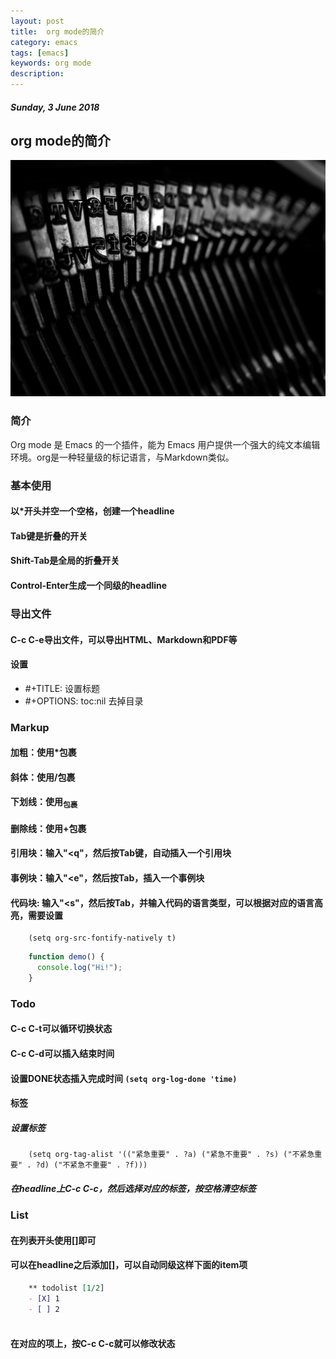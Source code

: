 ```yaml
---
layout: post
title:  org mode的简介
category: emacs
tags: [emacs]
keywords: org mode
description:
---
```


##### Sunday, 3 June 2018

## org mode的简介

![image](/../../assets/img/book/2018/Brother_typewriter_by_awdean1.jpg)

### 简介

Org mode 是 Emacs 的一个插件，能为 Emacs 用户提供一个强大的纯文本编辑环境。org是一种轻量级的标记语言，与Markdown类似。

### 基本使用

#### 以\*开头并空一个空格，创建一个headline

#### Tab键是折叠的开关

#### Shift-Tab是全局的折叠开关

#### Control-Enter生成一个同级的headline

### 导出文件

#### C-c C-e导出文件，可以导出HTML、Markdown和PDF等

#### 设置

-   \#+TITLE: 设置标题
-   \#+OPTIONS: toc:nil 去掉目录

### Markup

#### 加粗：使用\*包裹

#### 斜体：使用/包裹

#### 下划线：使用<sub>包裹</sub>

#### 删除线：使用+包裹

#### 引用块：输入"<q"，然后按Tab键，自动插入一个引用块

#### 事例块：输入"<e"，然后按Tab，插入一个事例块

#### 代码块: 输入"<s"，然后按Tab，并输入代码的语言类型，可以根据对应的语言高亮，需要设置

```` elisp
    (setq org-src-fontify-natively t)

````

```` js
    function demo() {
      console.log("Hi!");
    }

````

### Todo

#### C-c C-t可以循环切换状态

#### C-c C-d可以插入结束时间

#### 设置DONE状态插入完成时间 `(setq org-log-done 'time)`

#### 标签

##### 设置标签

```` elisp
    (setq org-tag-alist '(("紧急重要" . ?a) ("紧急不重要" . ?s) ("不紧急重要" . ?d) ("不紧急不重要" . ?f)))

````

##### 在headline上C-c C-c，然后选择对应的标签，按空格清空标签

### List

#### 在列表开头使用[]即可

#### 可以在headline之后添加[]，可以自动同级这样下面的item项

```` org
    ** todolist [1/2]
    - [X] 1
    - [ ] 2
    
````

#### 在对应的项上，按C-c C-c就可以修改状态
